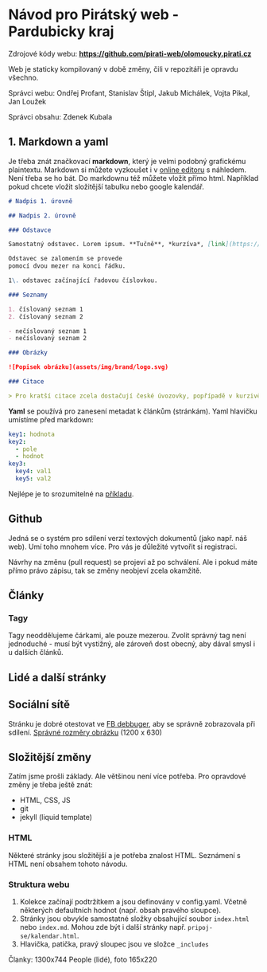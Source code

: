 # Návod pro Pirátský web - Pardubicky kraj

Zdrojové kódy webu: **https://github.com/pirati-web/olomoucky.pirati.cz**

Web je staticky kompilovaný v době změny, čili v repozitáři je opravdu všechno.

Správci webu: Ondřej Profant, Stanislav Štipl, Jakub Michálek, Vojta Pikal, Jan Loužek

Správci obsahu: Zdenek Kubala

## 1. Markdown a yaml

Je třeba znát značkovací **markdown**, který je velmi podobný grafickému plaintextu.
Markdown si můžete vyzkoušet i v [online editoru](http://dillinger.io/) s náhledem.
Není třeba se ho bát. Do markdownu též můžete vložit přímo html. Například pokud chcete vložit složitější tabulku nebo google kalendář.

```md
# Nadpis 1. úrovně

## Nadpis 2. úrovně

### Odstavce

Samostatný odstavec. Lorem ipsum. **Tučně**, *kurzíva*, [link](https://www.pirati.cz)

Odstavec se zalomením se provede  
pomocí dvou mezer na konci řádku.

1\. odstavec začínající řadovou číslovkou.

### Seznamy

1. číslovaný seznam 1
2. číslovaný seznam 2

- nečíslovaný seznam 1
- nečíslovaný seznam 2

### Obrázky

![Popisek obrázku](assets/img/brand/logo.svg)

### Citace

> Pro kratší citace zcela dostačují české úvozovky, popřípadě v kurzivě. Nicméně pro delší citace je dobré větší zdůraznění.

```

**Yaml** se používá pro zanesení metadat k článkům (stránkám). Yaml hlavičku umístíme před markdown:

```Yaml
key1: hodnota
key2:
  - pole
  - hodnot
key3:
  key4: val1
  key5: val2
```

Nejlépe je to srozumitelné na [příkladu](https://raw.githubusercontent.com/pirati-web/pirati.cz/gh-pages/_people/ondrej-profant.md).

## Github

Jedná se o systém pro sdílení verzí textových dokumentů (jako např. náš web).
Umí toho mnohem více. Pro vás je důležité vytvořit si registraci.

Návrhy na změnu (pull request) se projeví až po schválení. Ale i pokud máte přímo právo zápisu, tak se změny neobjeví zcela okamžitě.

## Články


### Tagy

Tagy neoddělujeme čárkami, ale pouze mezerou.
Zvolit správný tag není jednoduché - musí být vystižný, ale zároveň dost obecný, aby dával smysl i u dalších článků.

## Lidé a další stránky


## Sociální sítě

Stránku je dobré otestovat ve [FB debbuger](https://developers.facebook.com/tools/debug/), aby se správně zobrazovala při sdílení. [Správné rozměry obrázku](https://developers.facebook.com/docs/sharing/best-practices#images) (1200 x 630)

## Složitější změny

Zatím jsme prošli základy. Ale většinou není více potřeba. Pro opravdové změny je třeba ještě znát:

- HTML, CSS, JS
- git
- jekyll (liquid template)

### HTML

Některé stránky jsou složitější a je potřeba znalost HTML. Seznámení s HTML není obsahem tohoto návodu.

### Struktura webu

1. Kolekce začínají podtržítkem a jsou definovány v config.yaml. Včetně některých defaultních hodnot (např. obsah pravého sloupce).
2. Stránky jsou obvykle samostatné složky obsahující soubor `index.html` nebo `index.md`. Mohou zde být i další stránky např. `pripoj-se/kalendar.html`.
3. Hlavička, patička, pravý sloupec jsou ve složce `_includes`

Članky: 1300x744
People (lidé), foto 165x220
